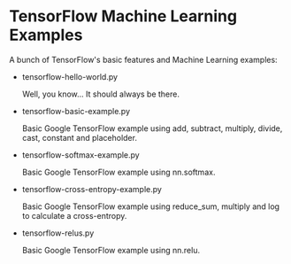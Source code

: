 # TensorFlow Machine Learning Examples

A bunch of TensorFlow's basic features and Machine Learning examples:

- tensorflow-hello-world.py

  Well, you know... It should always be there.

- tensorflow-basic-example.py
  
  Basic Google TensorFlow example using add, subtract, multiply, divide, cast, constant and placeholder.
  
- tensorflow-softmax-example.py
  
  Basic Google TensorFlow example using nn.softmax.

- tensorflow-cross-entropy-example.py
  
  Basic Google TensorFlow example using reduce_sum, multiply and log to calculate a cross-entropy.

- tensorflow-relus.py

  Basic Google TensorFlow example using nn.relu.
